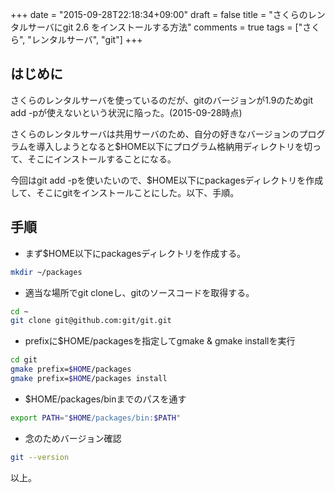 +++
date = "2015-09-28T22:18:34+09:00"
draft = false
title = "さくらのレンタルサーバにgit 2.6 をインストールする方法"
comments = true
tags = ["さくら", "レンタルサーバ", "git"]
+++

## はじめに

さくらのレンタルサーバを使っているのだが、gitのバージョンが1.9のためgit add -pが使えないという状況に陥った。(2015-09-28時点)

さくらのレンタルサーバは共用サーバのため、自分の好きなバージョンのプログラムを導入しようとなると$HOME以下にプログラム格納用ディレクトリを切って、そこにインストールすることになる。

今回はgit add -pを使いたいので、$HOME以下にpackagesディレクトリを作成して、そこにgitをインストールことにした。以下、手順。

<!--more-->

## 手順

* まず$HOME以下にpackagesディレクトリを作成する。
```zsh
mkdir ~/packages
```
* 適当な場所でgit cloneし、gitのソースコードを取得する。
```zsh
cd ~
git clone git@github.com:git/git.git
```
* prefixに$HOME/packagesを指定してgmake & gmake installを実行
```zsh
cd git
gmake prefix=$HOME/packages
gmake prefix=$HOME/packages install
```
* $HOME/packages/binまでのパスを通す
```zsh
export PATH="$HOME/packages/bin:$PATH"
```
* 念のためバージョン確認
```zsh
git --version
```


以上。
